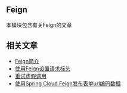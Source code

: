 ## Feign

本模块包含有关Feign的文章

## 相关文章

+ [Feign简介](docs/Feign简介.md)
+ [使用Feign设置请求标头](docs/使用Feign设置请求标头.md)
+ [重试虚假调用](docs/重试虚假调用.md)
+ [使用Spring Cloud Feign发布表单url编码数据](docs/使用Spring-Cloud-Feign发布表单url编码数据.md)